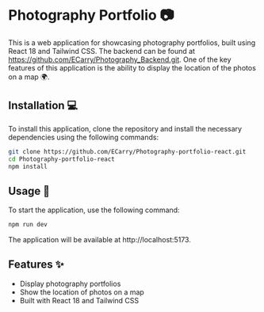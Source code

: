 # Photography Portfolio 📷

This is a web application for showcasing photography portfolios, built using React 18 and Tailwind CSS. The backend can be found at https://github.com/ECarry/Photography_Backend.git. One of the key features of this application is the ability to display the location of the photos on a map 🌍.

## Installation 💻

To install this application, clone the repository and install the necessary dependencies using the following commands:

```bash
git clone https://github.com/ECarry/Photography-portfolio-react.git
cd Photography-portfolio-react
npm install
```

## Usage 🚀

To start the application, use the following command:

```bash
npm run dev
```

The application will be available at http://localhost:5173.

## Features ✨

- Display photography portfolios
- Show the location of photos on a map
- Built with React 18 and Tailwind CSS

